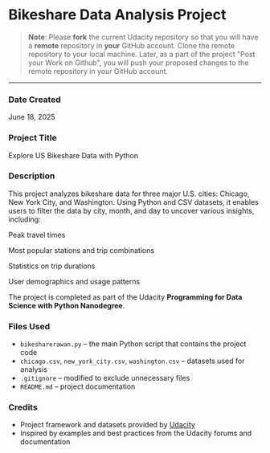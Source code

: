 # Bikeshare Data Analysis Project

> **Note**: Please **fork** the current Udacity repository so that you will have a **remote** repository in **your** GitHub account. Clone the remote repository to your local machine. Later, as a part of the project "Post your Work on Github", you will push your proposed changes to the remote repository in your GitHub account.

---

### Date Created  
June 18, 2025

### Project Title  
Explore US Bikeshare Data with Python

### Description  
This project analyzes bikeshare data for three major U.S. cities: Chicago, New York City, and Washington. Using Python and CSV datasets, it enables users to filter the data by city, month, and day to uncover various insights, including:

Peak travel times

Most popular stations and trip combinations

Statistics on trip durations

User demographics and usage patterns

The project is completed as part of the Udacity **Programming for Data Science with Python Nanodegree**.

### Files Used  
- `bikesharerawan.py` – the main Python script that contains the project code  
- `chicago.csv`, `new_york_city.csv`, `washington.csv` – datasets used for analysis  
- `.gitignore` – modified to exclude unnecessary files  
- `README.md` – project documentation

### Credits  
- Project framework and datasets provided by [Udacity](https://www.udacity.com/)
- Inspired by examples and best practices from the Udacity forums and documentation
